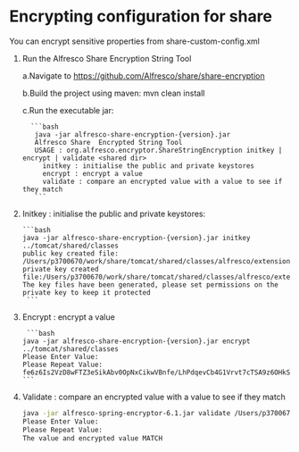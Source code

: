# Encrypting configuration for share
You can encrypt sensitive properties from share-custom-config.xml

1. Run the Alfresco Share Encryption String Tool 
    
    a.Navigate to https://github.com/Alfresco/share/share-encryption
    
    b.Build the project using maven: mvn clean install
    
    c.Run the executable jar:
         
         ```bash
          java -jar alfresco-share-encryption-{version}.jar 
          Alfresco Share  Encrypted String Tool
          USAGE : org.alfresco.encryptor.ShareStringEncryption initkey | encrypt | validate <shared dir> 
            initkey : initialise the public and private keystores
            encrypt : encrypt a value 
            validate : compare an encrypted value with a value to see if they match
          ```
2.  Initkey : initialise the public and private keystores:
        
        ```bash
        java -jar alfresco-share-encryption-{version}.jar initkey ../tomcat/shared/classes
        public key created file: /Users/p3700670/work/share/tomcat/shared/classes/alfresco/extension/enterprise/alfrescoSpringKey.pub
        private key created file:/Users/p3700670/work/share/tomcat/shared/classes/alfresco/extension/enterprise/alfrescoSpringKey.pri
        The key files have been generated, please set permissions on the private key to keep it protected  
         ```

3.  Encrypt : encrypt a value 
        
         ```bash
        java -jar alfresco-share-encryption-{version}.jar encrypt ../tomcat/shared/classes
        Please Enter Value: 
        Please Repeat Value: 
        fe6z6Is2VzD8wFTZ3eSikAbv0OpNxCikwVBnfe/LhPdqevCb4G1Vrvt7cTSA9z6OHkSh8ZzyKdEfVNPmTH66QA==
        ```

4.  Validate : compare an encrypted value with a value to see if they match
    
    ```bash
    java -jar alfresco-spring-encryptor-6.1.jar validate /Users/p3700670/work/share/tomcat/shared/classes fe6z6Is2VzD8wFTZ3eSikAbv0OpNxCikwVBnfe/LhPdqevCb4G1Vrvt7cTSA9z6OHkSh8ZzyKdEfVNPmTH66QA==
    Please Enter Value: 
    Please Repeat Value: 
    The value and encrypted value MATCH
    ```
